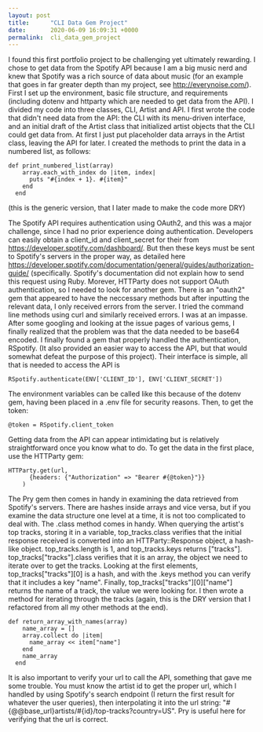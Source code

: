 ```yaml
---
layout: post
title:      "CLI Data Gem Project"
date:       2020-06-09 16:09:31 +0000
permalink:  cli_data_gem_project
---
```



I found this first portfolio project to be challenging yet ultimately rewarding. I chose to get data from the Spotify API because I am a big music nerd and knew that Spotify was a rich source of data about music (for an example that goes in far greater depth than my project, see http://everynoise.com/). First I set up the environment, basic file structure, and requirements (including dotenv and httparty which are needed to get data from the API). I divided my code into three classes, CLI, Artist and API. I first wrote the code that didn't need data from the API: the CLI with its menu-driven interface, and an initial draft of the Artist class that initialized artist objects that the CLI could get data from. At first I just put placeholder data arrays in the Artist class, leaving the API for later. I created the methods to print the data in a numbered list, as follows:
```
def print_numbered_list(array)
    array.each_with_index do |item, index|
      puts "#{index + 1}. #{item}"
    end
  end
```
(this is the generic version, that I later made to make the code more DRY)

The Spotify API requires authentication using OAuth2, and this was a major challenge, since I had no prior experience doing authentication. Developers can easily obtain a client_id and client_secret for their from https://developer.spotify.com/dashboard/. But then these keys must be sent to Spotify's servers in the proper way, as detailed here https://developer.spotify.com/documentation/general/guides/authorization-guide/ (specifically. Spotify's documentation did not explain how to send this request using Ruby. Morever, HTTParty does not support OAuth authentication, so I needed to look for another gem. There is an "oauth2" gem that appeared to have the neccessary methods but after inputting the relevant data, I only received errors from the server. I tried the command line methods using curl and similarly received errors. I was at an impasse. After some googling and looking at the issue pages of various gems, I finally realized that the problem was that the data needed to be base64 encoded. I finally found a gem that properly handled the authentication, RSpotify. (It also provided an easier way to access the API, but that would somewhat defeat the purpose of this project). Their interface is simple, all that is needed to access the API is
```
RSpotify.authenticate(ENV['CLIENT_ID'], ENV['CLIENT_SECRET'])
```
The environment variables can be called like this because of the dotenv gem, having been placed in a .env file  for security reasons. Then, to get the token:
```
@token = RSpotify.client_token
```

Getting data from the API can appear intimidating but is relatively straightforward once you know what to do. To get the data in the first place, use the HTTParty gem:
```
HTTParty.get(url, 
      {headers: {"Authorization" => "Bearer #{@token}"}}
    )
```
The Pry gem then comes in handy in examining the data retrieved from Spotify's servers. There are hashes inside arrays and vice versa, but if you examine the data structure one level at a time, it is not too complicated to deal with. The .class method comes in handy. When querying the artist's top tracks, storing it in a variable, top_tracks.class verifies that the initial response received is converted into an HTTParty::Response object, a hash-like object. top_tracks.length is 1, and top_tracks.keys returns ["tracks"]. top_tracks["tracks"].class verifies that it is an array, the object we need to iterate over to get the tracks. Looking at the first elements, top_tracks["tracks"][0] is a hash, and with the .keys method you can verify that it includes a key "name". Finally, top_tracks["tracks"][0]["name"] returns the name of a track, the value we were looking for. I then wrote a method for iterating through the tracks (again, this is the DRY version that I refactored from all my other methods at the end).

```
def return_array_with_names(array)
    name_array = []
    array.collect do |item|
      name_array << item["name"]
    end
    name_array
  end
```

It is also important to verify your url to call the API, something that gave me some trouble. You must know the artist id to get the proper url, which I handled by using Spotify's search endpoint (I return the first result for whatever the user queries), then interpolating it into the url string: "#{@@base_url}artists/#{id}/top-tracks?country=US". Pry is useful here for verifying that the url is correct.
